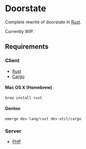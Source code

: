 Doorstate
=========

Complete rewrite of doorstate in [Rust](https://www.rust-lang.org/).

Currently WIP.

Requirements
------------

### Client

- [Rust](https://www.rust-lang.org/)
- [Cargo](https://crates.io/)

#### Mac OS X (Homebrew)

`brew install rust`

#### Gentoo

`emerge dev-lang/rust dev-util/cargo`

### Server

- [PHP](https://secure.php.net/)
